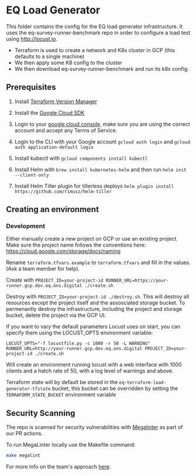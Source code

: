 # EQ Load Generator

This folder contains the config for the EQ load generator infrastructure. It uses the eq-survey-runner-benchmark repo in order to configure a load test using http://locust.io.

* Terraform is used to create a network and K8s cluster in GCP (this defaults to a single machine)
* We then apply some K8 config to the cluster
* We then download eq-survey-runner-benchmark and run its k8s config.

## Prerequisites

1. Install [Terraform Version Manager](https://github.com/kamatama41/tfenv)

1. Install the [Google Cloud SDK](https://cloud.google.com/sdk/docs/quickstarts)

1. Login to your [google cloud console](https://console.cloud.google.com/), make sure you are using the correct account and accept any Terms of Service.

1. Login to the CLI with your Google account `gcloud auth login` and `gcloud auth application-default login`

1. Install kubectl with `gcloud components install kubectl`

1. Install Helm with `brew install kubernetes-helm` and then run `helm init --client-only`

1. Install Helm Tiller plugin for tillerless deploys `helm plugin install https://github.com/rimusz/helm-tiller`

## Creating an environment

### Development

Either manually create a new project on GCP or use an existing project. Make sure the project name follows the conventions here: https://cloud.google.com/storage/docs/naming

Rename `terraform.tfvars.example` to `terraform.tfvars` and fill in the values. (Ask a team member for help).

Create with `PROJECT_ID=your-project-id RUNNER_URL=https://your-runner.gcp.dev.eq.ons.digital ./create.sh`

Destroy with `PROJECT_ID=your-project-id ./destroy.sh`. This will destroy all resources except the project itself and the assosciated storage bucket. To permenantly destroy the infrastructure, including the project and storage bucket, delete the project via the GCP UI.

If you want to vary the default parameters Locust uses on start, you can specify them using the LOCUST_OPTS environment variable:
```
LOCUST_OPTS="-f locustfile.py -c 1000 -r 50 -L WARNING" RUNNER_URL=http://your-runner.gcp.dev.eq.ons.digital PROJECT_ID=your-project-id ./create.sh
```
Will create an environment running locust with a web interface with 1000 clients and a hatch rate of 50, with a log level of warnings and above.

Terraform state will by default be stored in the `eq-terraform-load-generator-tfstate` bucket, this bucket can be overridden by setting the `TERRAFORM_STATE_BUCKET` environment variable

## Security Scanning

The repo is scanned for security vulnerabilities with [Megalinter](https://github.com/oxsecurity/megalinter) as part of our PR actions.

To run MegaLinter locally use the Makefile command:
```sh
make megalint
```

<!-- markdown-link-check-disable-next-line -->
For more info on the team's approach [here](https://github.com/ONSdigital/eq-terraform-gcp#security-scanning).